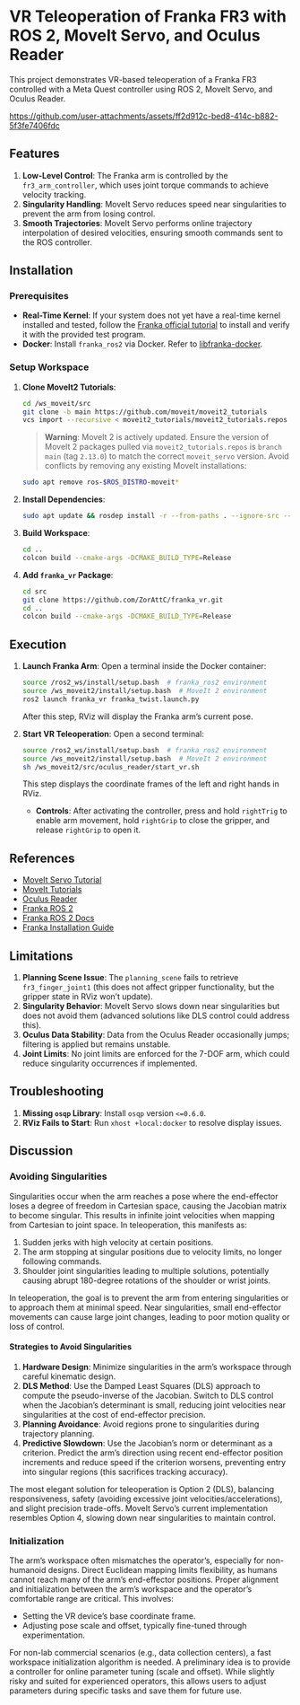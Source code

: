 

# VR Teleoperation of Franka FR3 with ROS 2, MoveIt Servo, and Oculus Reader

This project demonstrates VR-based teleoperation of a Franka FR3 controlled with a Meta Quest controller using ROS 2, MoveIt Servo, and Oculus Reader.


https://github.com/user-attachments/assets/ff2d912c-bed8-414c-b882-5f3fe7406fdc



## Features
1. **Low-Level Control**: The Franka arm is controlled by the `fr3_arm_controller`, which uses joint torque commands to achieve velocity tracking.
2. **Singularity Handling**: MoveIt Servo reduces speed near singularities to prevent the arm from losing control.
3. **Smooth Trajectories**: MoveIt Servo performs online trajectory interpolation of desired velocities, ensuring smooth commands sent to the ROS controller.


## Installation

### Prerequisites
- **Real-Time Kernel**: If your system does not yet have a real-time kernel installed and tested, follow the [Franka official tutorial](https://frankaemika.github.io/docs/installation_linux.html) to install and verify it with the provided test program.
- **Docker**: Install `franka_ros2` via Docker. Refer to [libfranka-docker](https://github.com/ZorAttC/libfranka-docker/blob/main/docker_launch_files/docker-compose.yml).

### Setup Workspace
1. **Clone MoveIt2 Tutorials**:
   ```bash
   cd /ws_moveit/src
   git clone -b main https://github.com/moveit/moveit2_tutorials
   vcs import --recursive < moveit2_tutorials/moveit2_tutorials.repos
   ```
   > **Warning**: MoveIt 2 is actively updated. Ensure the version of MoveIt 2 packages pulled via `moveit2_tutorials.repos` is `branch main` (tag `2.13.0`) to match the correct `moveit_servo` version. Avoid conflicts by removing any existing MoveIt installations:
   ```bash
   sudo apt remove ros-$ROS_DISTRO-moveit*
   ```

2. **Install Dependencies**:
   ```bash
   sudo apt update && rosdep install -r --from-paths . --ignore-src --rosdistro $ROS_DISTRO -y
   ```

3. **Build Workspace**:
   ```bash
   cd ..
   colcon build --cmake-args -DCMAKE_BUILD_TYPE=Release
   ```

4. **Add `franka_vr` Package**:
   ```bash
   cd src
   git clone https://github.com/ZorAttC/franka_vr.git
   cd ..
   colcon build --cmake-args -DCMAKE_BUILD_TYPE=Release
   ```

## Execution
1. **Launch Franka Arm**:
   Open a terminal inside the Docker container:
   ```bash
   source /ros2_ws/install/setup.bash  # franka_ros2 environment
   source /ws_moveit2/install/setup.bash  # MoveIt 2 environment
   ros2 launch franka_vr franka_twist.launch.py
   ```
   After this step, RViz will display the Franka arm’s current pose.

2. **Start VR Teleoperation**:
   Open a second terminal:
   ```bash
   source /ros2_ws/install/setup.bash  # franka_ros2 environment
   source /ws_moveit2/install/setup.bash  # MoveIt 2 environment
   sh /ws_moveit2/src/oculus_reader/start_vr.sh
   ```
   This step displays the coordinate frames of the left and right hands in RViz.  
   - **Controls**: After activating the controller, press and hold `rightTrig` to enable arm movement, hold `rightGrip` to close the gripper, and release `rightGrip` to open it.

## References
- [MoveIt Servo Tutorial](https://moveit.picknik.ai/main/doc/examples/realtime_servo/realtime_servo_tutorial.html)
- [MoveIt Tutorials](https://github.com/moveit/moveit_tutorials)
- [Oculus Reader](https://github.com/rail-berkeley/oculus_reader)
- [Franka ROS 2](https://github.com/frankaemika/franka_ros2)
- [Franka ROS 2 Docs](https://frankaemika.github.io/docs/franka_ros2.html)
- [Franka Installation Guide](https://frankaemika.github.io/docs/installation_linux.html)

## Limitations
1. **Planning Scene Issue**: The `planning_scene` fails to retrieve `fr3_finger_joint1` (this does not affect gripper functionality, but the gripper state in RViz won’t update).
2. **Singularity Behavior**: MoveIt Servo slows down near singularities but does not avoid them (advanced solutions like DLS control could address this).
3. **Oculus Data Stability**: Data from the Oculus Reader occasionally jumps; filtering is applied but remains unstable.
4. **Joint Limits**: No joint limits are enforced for the 7-DOF arm, which could reduce singularity occurrences if implemented.

## Troubleshooting
1. **Missing `osqp` Library**: Install `osqp` version `<=0.6.0`.
2. **RViz Fails to Start**: Run `xhost +local:docker` to resolve display issues.

## Discussion

### Avoiding Singularities
Singularities occur when the arm reaches a pose where the end-effector loses a degree of freedom in Cartesian space, causing the Jacobian matrix to become singular. This results in infinite joint velocities when mapping from Cartesian to joint space. In teleoperation, this manifests as:
1. Sudden jerks with high velocity at certain positions.
2. The arm stopping at singular positions due to velocity limits, no longer following commands.
3. Shoulder joint singularities leading to multiple solutions, potentially causing abrupt 180-degree rotations of the shoulder or wrist joints.

In teleoperation, the goal is to prevent the arm from entering singularities or to approach them at minimal speed. Near singularities, small end-effector movements can cause large joint changes, leading to poor motion quality or loss of control.

#### Strategies to Avoid Singularities
1. **Hardware Design**: Minimize singularities in the arm’s workspace through careful kinematic design.
2. **DLS Method**: Use the Damped Least Squares (DLS) approach to compute the pseudo-inverse of the Jacobian. Switch to DLS control when the Jacobian’s determinant is small, reducing joint velocities near singularities at the cost of end-effector precision.
3. **Planning Avoidance**: Avoid regions prone to singularities during trajectory planning.
4. **Predictive Slowdown**: Use the Jacobian’s norm or determinant as a criterion. Predict the arm’s direction using recent end-effector position increments and reduce speed if the criterion worsens, preventing entry into singular regions (this sacrifices tracking accuracy).

The most elegant solution for teleoperation is Option 2 (DLS), balancing responsiveness, safety (avoiding excessive joint velocities/accelerations), and slight precision trade-offs. MoveIt Servo’s current implementation resembles Option 4, slowing down near singularities to maintain control.

### Initialization
The arm’s workspace often mismatches the operator’s, especially for non-humanoid designs. Direct Euclidean mapping limits flexibility, as humans cannot reach many of the arm’s end-effector positions. Proper alignment and initialization between the arm’s workspace and the operator’s comfortable range are critical. This involves:
- Setting the VR device’s base coordinate frame.
- Adjusting pose scale and offset, typically fine-tuned through experimentation.

For non-lab commercial scenarios (e.g., data collection centers), a fast workspace initialization algorithm is needed. A preliminary idea is to provide a controller for online parameter tuning (scale and offset). While slightly risky and suited for experienced operators, this allows users to adjust parameters during specific tasks and save them for future use.
